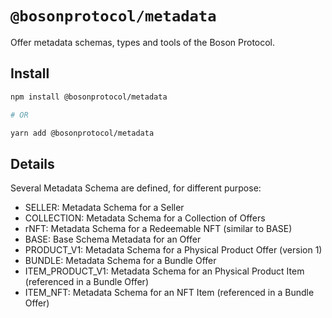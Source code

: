 # `@bosonprotocol/metadata`

Offer metadata schemas, types and tools of the Boson Protocol.

## Install

```bash
npm install @bosonprotocol/metadata

# OR

yarn add @bosonprotocol/metadata
```

## Details

Several Metadata Schema are defined, for different purpose:
- SELLER: Metadata Schema for a Seller
- COLLECTION: Metadata Schema for a Collection of Offers
- rNFT: Metadata Schema for a Redeemable NFT (similar to BASE)
- BASE: Base Schema Metadata for an Offer
- PRODUCT_V1: Metadata Schema for a Physical Product Offer (version 1)
- BUNDLE: Metadata Schema for a Bundle Offer
- ITEM_PRODUCT_V1: Metadata Schema for an Physical Product Item (referenced in a Bundle Offer)
- ITEM_NFT:  Metadata Schema for an NFT Item (referenced in a Bundle Offer)
